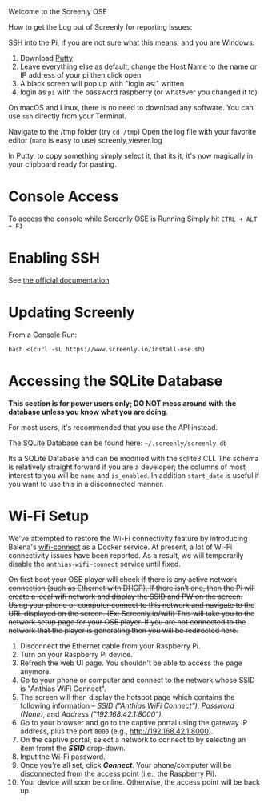 Welcome to the Screenly OSE

How to get the Log out of Screenly for reporting issues:

SSH into the Pi, if you are not sure what this means, and you are Windows:

1. Download [Putty](http://www.chiark.greenend.org.uk/~sgtatham/putty/)
2. Leave everything else as default, change the Host Name to the name or IP address of your pi then click open
3. A black screen will pop up with "login as:" written
4. login as `pi` with the password raspberry (or whatever you changed it to)

On macOS and Linux, there is no need to download any software. You can use `ssh` directly from your Terminal.

Navigate to the /tmp folder (try `cd /tmp`)
Open the log file with your favorite editor (`nano` is easy to use) screenly_viewer.log

In Putty, to copy something simply select it, that its it, it's now magically in your clipboard ready for pasting.

# Console Access
To access the console while Screenly OSE is Running Simply hit `CTRL + ALT + F1`

# Enabling SSH

See [the official documentation](https://www.raspberrypi.org/documentation/remote-access/ssh/)

# Updating Screenly
From a Console Run:

`bash <(curl -sL https://www.screenly.io/install-ose.sh)`

# Accessing the SQLite Database

**This section is for power users only; DO NOT mess around with the database unless you know what you are doing**.

For most users, it's recommended that you use the API instead.

The SQLite Database can be found here: `~/.screenly/screenly.db`

Its a SQLite Database and can be modified with the sqlite3 CLI. The schema is relatively straight forward if you are a developer; the columns of most interest to you will be `name` and `is_enabled`. In addition `start_date` is useful if you want to use this in a disconnected manner.

# Wi-Fi Setup

We've attempted to restore the Wi-Fi connectivity feature by introducing Balena's [wifi-connect][1] as a Docker
service. At present, a lot of Wi-Fi connectivity issues have been reported. As a result, we will temporarily disable the
`anthias-wifi-connect` service until fixed.

~~On first boot your OSE player will check if there is any active network connection (such as Ethernet with DHCP). If there isn’t one, then the Pi will create a local wifi network and display the SSID and PW on the screen. Using your phone or computer connect to this network and navigate to the URL displayed on the screen. (Ex: Screenly.io/wifi)  This will take you to the network setup page for your OSE player. If you are not connected to the network that the player is generating then you will be redirected here.~~


1. Disconnect the Ethernet cable from your Raspberry Pi.
2. Turn on your Raspberry Pi device.
3. Refresh the web UI page. You shouldn't be able to access the page anymore.
4. Go to your phone or computer and connect to the network whose SSID is "Anthias WiFi Connect".
5. The screen will then display the hotspot page which contains the following information &ndash;
_SSID ("Anthias WiFi Connect")_, _Password (None)_, and _Address ("192.168.42.1:8000")_.
6. Go to your browser and go to the captive portal using the gateway IP address, plus the
port `8000` (e.g., http://192.168.42.1:8000).
7. On the captive portal, select a network to connect to by selecting an item fromt the **_SSID_** drop-down.
8. Input the Wi-Fi password.
9. Once you're all set, click **_Connect_**. Your phone/computer will be disconnected from the access point
(i.e., the Raspberry Pi).
10. Your device will soon be online. Otherwise, the access point will be back up.


[1]: https://github.com/balena-os/wifi-connect
